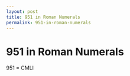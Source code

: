 ```yaml
---
layout: post
title: 951 in Roman Numerals
permalink: 951-in-roman-numerals
---
```


# 951 in Roman Numerals

951 = CMLI
